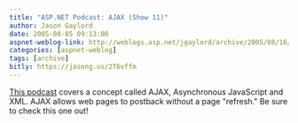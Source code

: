 ```yaml
---
title: "ASP.NET Podcast: AJAX (Show 11)"
author: Jason Gaylord
date: 2005-08-05 09:13:00
aspnet-weblog-link: http://weblogs.asp.net/jgaylord/archive/2005/08/16/422708.aspx
categories: [aspnet-weblog]
tags: [archive]
bitly: https://jasong.us/2T6vffm
---
```


[This podcast](http://weblogs.asp.net/wallym/archive/2005/08/14/422523.aspx) covers a concept called AJAX, Asynchronous JavaScript and XML. AJAX allows web pages to postback without a page "refresh." Be sure to check this one out!